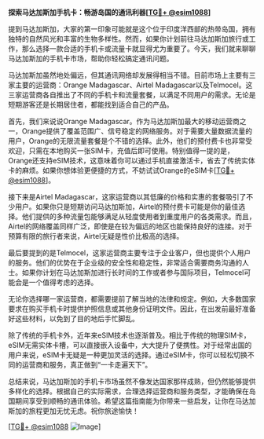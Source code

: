 **探索马达加斯加手机卡：畅游岛国的通讯利器[[TG💪+ @esim1088](https://t.me/s/esim1088)]**

提到马达加斯加，大家的第一印象可能就是这个位于印度洋西部的热带岛国，拥有独特的自然风光和丰富的生物多样性。然而，如果你计划前往马达加斯加旅行或工作，那么选择一款合适的手机卡或流量卡就显得尤为重要了。今天，我们就来聊聊马达加斯加的手机卡市场，帮助你轻松搞定通讯问题。

马达加斯加虽然地处偏远，但其通讯网络却发展得相当不错。目前市场上主要有三家主要的运营商：Orange Madagascar、Airtel Madagascar以及Telmocel。这三家运营商各自推出了不同的手机卡和流量套餐，以满足不同用户的需求。无论是短期游客还是长期居住者，都能找到适合自己的产品。

首先，我们来说说Orange Madagascar。作为马达加斯加最大的移动运营商之一，Orange提供了覆盖范围广、信号稳定的网络服务。对于需要大量数据流量的用户，Orange的无限流量套餐是个不错的选择。此外，他们的预付费卡也非常受欢迎，只需在本地购买一张SIM卡，充值后即可使用。特别值得一提的是，Orange还支持eSIM技术，这意味着你可以通过手机直接激活卡，省去了传统实体卡的麻烦。如果你想体验更便捷的方式，不妨试试Orange的eSIM卡[[TG💪+ @esim1088](https://t.me/s/esim1088)]。

接下来是Airtel Madagascar，这家运营商以其低廉的价格和实惠的套餐吸引了不少用户。如果你只是短期访问马达加斯加，Airtel的预付费卡可能是你的最佳选择。他们提供的多种流量包能够满足从轻度使用者到重度用户的各类需求。而且，Airtel的网络覆盖同样广泛，即使是在较为偏远的地区也能保持良好的连接。对于预算有限的旅行者来说，Airtel无疑是性价比极高的选择。

最后要提到的是Telmocel，这家运营商主要专注于企业客户，但也提供个人用户的服务。他们的优势在于企业级的安全性和稳定性，非常适合需要商务沟通的人士。如果你计划在马达加斯加进行长时间的工作或者参与国际项目，Telmocel可能会是一个值得考虑的选择。

无论你选择哪一家运营商，都需要提前了解当地的法律和规定。例如，大多数国家要求在购买手机卡时提供护照信息或其他身份证明文件。因此，在出发前最好准备好这些材料，以免到了目的地后手忙脚乱。

除了传统的手机卡外，近年来eSIM技术也逐渐普及。相比于传统的物理SIM卡，eSIM无需实体卡槽，可以直接嵌入设备中，大大提升了便携性。对于经常出国的用户来说，eSIM卡无疑是一种更加灵活的选择。通过eSIM卡，你可以轻松切换不同的运营商和服务，真正做到“一卡走遍天下”。

总结来说，马达加斯加的手机卡市场虽然不像发达国家那样成熟，但仍然能够提供多样化的选择。根据自己的实际需求，合理选择运营商和服务类型，才能确保在岛国期间享受到顺畅的通讯体验。希望这篇指南能为你带来一些启发，让你在马达加斯加的旅程更加无忧无虑。祝你旅途愉快！

[[TG💪+ @esim1088](https://t.me/s/esim1088) ![Image](https://i.postimg.cc/4NQfJmqS/Snipaste-2025-05-13-00-14-12.png)]